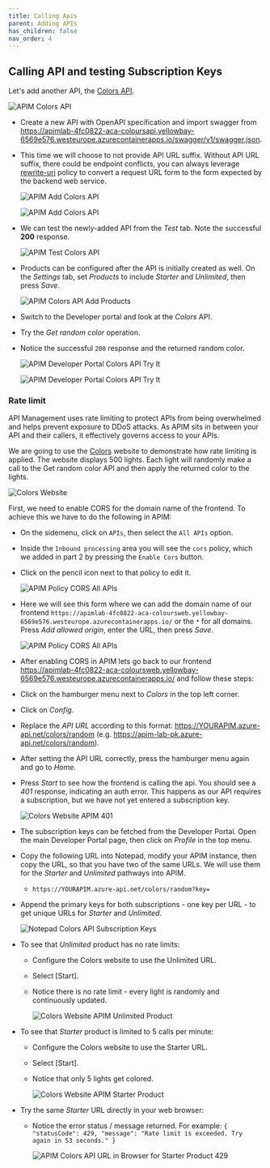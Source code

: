 ```yaml
---
title: Calling Apis
parent: Adding APIs
has_children: false
nav_order: 4
---
```



## Calling API and testing Subscription Keys

Let's add another API, the [Colors API](https://apimlab-4fc0822-aca-coloursapi.yellowbay-6569e576.westeurope.azurecontainerapps.io/swagger/v1/swagger.json).

![APIM Colors API](../../assets/images/apim-color-api.png)

- Create a new API with OpenAPI specification and import swagger from <https://apimlab-4fc0822-aca-coloursapi.yellowbay-6569e576.westeurope.azurecontainerapps.io/swagger/v1/swagger.json>. 
- This time we will choose to not provide API URL suffix. Without API URL suffix, there could be endpoint conflicts, you can always leverage [rewrite-uri](https://learn.microsoft.com/en-us/azure/api-management/api-management-transformation-policies#RewriteURL) policy to convert a request URL form to the form expected by the backend web service. 

  ![APIM Add Colors API](../../assets/images/apim-add-color-api-1.png)

  ![APIM Add Colors API](../../assets/images/apim-add-color-api-2.png)

- We can test the newly-added API from the *Test* tab. Note the successful **200** response.

  ![APIM Test Colors API](../../assets/images/apim-test-color-api.png)

- Products can be configured after the API is initially created as well. On the *Settings* tab, set *Products* to include *Starter* and *Unlimited*, then press *Save*.

  ![APIM Colors API Add Products](../../assets/images/apim-color-api-add-products.png)

- Switch to the Developer portal and look at the *Colors* API.
- Try the *Get random color* operation.
- Notice the successful `200` response and the returned random color.

  ![APIM Developer Portal Colors API Try It](../../assets/images/apim-developer-portal-color-api-try-it-1.png)

  ![APIM Developer Portal Colors API Try It](../../assets/images/apim-developer-portal-color-api-try-it-2.png)

### Rate limit

API Management uses rate limiting to protect APIs from being overwhelmed and helps prevent exposure to DDoS attacks. As APIM sits in between your API and their callers, it effectively governs access to your APIs.  

We are going to use the [Colors](https://apimlab-4fc0822-aca-coloursweb.yellowbay-6569e576.westeurope.azurecontainerapps.io/) website to demonstrate how rate limiting is applied. The website displays 500 lights. Each light will randomly make a call to the Get random color API and then apply the returned color to the lights.

![Colors Website](../../assets/images/color-website.png)

First, we need to enable CORS for the domain name of the frontend. To achieve this we have to do the following in APIM:

- On the sidemenu, click on `APIs`, then select the `All APIs` option.
- Inside the `Inbound processing` area you will see the `cors` policy, which we added in part 2 by pressing the `Enable Cors` button.
- Click on the pencil icon next to that policy to edit it.

  ![APIM Policy CORS All APIs](../../assets/images/apim-policy-cors-all-apis-1.png)  

- Here we will see this form where we can add the domain name of our frontend `https://apimlab-4fc0822-aca-coloursweb.yellowbay-6569e576.westeurope.azurecontainerapps.io/` or the `*` for all domains. Press *Add allowed origin*, enter the URL, then press *Save*.

  ![APIM Policy CORS All APIs](../../assets/images/apim-policy-cors-all-apis-2.png)

- After enabling CORS in APIM lets go back to our frontend <https://apimlab-4fc0822-aca-coloursweb.yellowbay-6569e576.westeurope.azurecontainerapps.io/> and follow these steps:

- Click on the hamburger menu next to *Colors* in the top left corner.
- Click on *Config*.
- Replace the *API URL* according to this format: <https://YOURAPIM.azure-api.net/colors/random> (e.g. https://apim-lab-pk.azure-api.net/colors/random).
- After setting the API URL correctly, press the hamburger menu again and go to *Home*. 
- Press *Start* to see how the frontend is calling the api. You should see a *401* response, indicating an auth error. This happens as our API requires a subscription, but we have not yet entered a subscription key. 

  ![Colors Website APIM 401](../../assets/images/color-website-apim-401.png)

- The subscription keys can be fetched from the Developer Portal. Open the main Developer Portal page, then click on *Profile* in the top menu. 
- Copy the following URL into Notepad, modify your APIM instance, then copy the URL, so that you have two of the same URLs. We will use them for the *Starter* and *Unlimited* pathways into APIM.
  - `https://YOURAPIM.azure-api.net/colors/random?key=`
- Append the primary keys for both subscriptions - one key per URL - to get unique URLs for *Starter* and *Unlimited*.
  
  ![Notepad Colors API Subscription Keys](../../assets/images/notepad-color-api-subscription-keys.png)

- To see that *Unlimited* product has no rate limits:
  - Configure the Colors website to use the Unlimited URL.
  - Select [Start].
  - Notice there is no rate limit - every light is randomly and continuously updated. 

    ![Colors Website APIM Unlimited Product](../../assets/images/color-website-apim-unlimited-product.png)

- To see that *Starter* product is limited to 5 calls per minute:
  - Configure the Colors website to use the Starter URL.
  - Select [Start].
  - Notice that only 5 lights get colored.

    ![Colors Website APIM Starter Product](../../assets/images/color-website-apim-starter-product.png)

- Try the same *Starter* URL directly in your web browser:
  - Notice the error status / message returned. For example: `{ "statusCode": 429, "message": "Rate limit is exceeded. Try again in 53 seconds." }`

    ![APIM Colors API URL in Browser for Starter Product 429 ](../../assets/images/apim-color-api-url-in-browser-starter-product-429.png)

